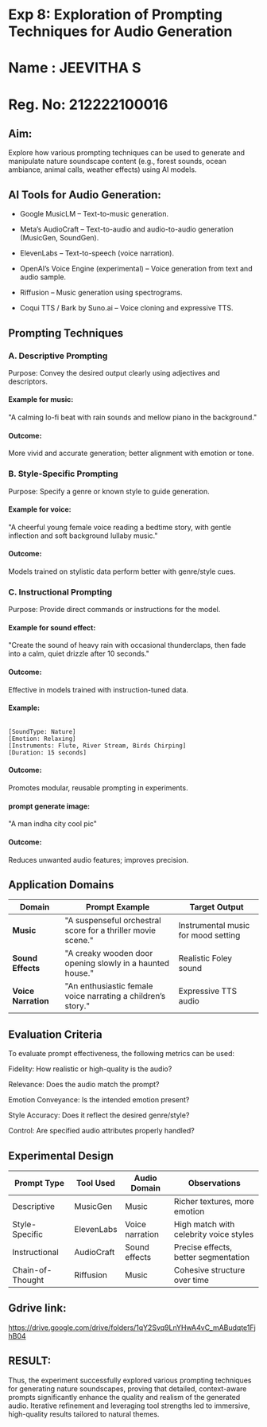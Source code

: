 # Exp 8: Exploration of Prompting Techniques for Audio Generation

# Name : JEEVITHA S
# Reg. No: 212222100016

## Aim:
Explore how various prompting techniques can be used to generate and manipulate nature soundscape content (e.g., forest sounds, ocean ambiance, animal calls, weather effects) using AI models.

## AI Tools for Audio Generation:

- Google MusicLM – Text-to-music generation.

- Meta’s AudioCraft – Text-to-audio and audio-to-audio generation (MusicGen, SoundGen).

- ElevenLabs – Text-to-speech (voice narration).

- OpenAI’s Voice Engine (experimental) – Voice generation from text and audio sample.

- Riffusion – Music generation using spectrograms.

- Coqui TTS / Bark by Suno.ai – Voice cloning and expressive TTS.


## Prompting Techniques

### A. Descriptive Prompting
Purpose: Convey the desired output clearly using adjectives and descriptors.

#### Example for music:
"A calming lo-fi beat with rain sounds and mellow piano in the background."

#### Outcome: 
More vivid and accurate generation; better alignment with emotion or tone.

### B. Style-Specific Prompting
Purpose: Specify a genre or known style to guide generation.

#### Example for voice:
"A cheerful young female voice reading a bedtime story, with gentle inflection and soft background lullaby music."

#### Outcome: 
Models trained on stylistic data perform better with genre/style cues.

### C. Instructional Prompting
Purpose: Provide direct commands or instructions for the model.

#### Example for sound effect:
"Create the sound of heavy rain with occasional thunderclaps, then fade into a calm, quiet drizzle after 10 seconds."
#### Outcome: 
Effective in models trained with instruction-tuned data.

#### Example:
```

[SoundType: Nature]
[Emotion: Relaxing]
[Instruments: Flute, River Stream, Birds Chirping]
[Duration: 15 seconds]
```
#### Outcome:
Promotes modular, reusable prompting in experiments.

#### prompt generate image: 
"A man indha city cool pic"

#### Outcome:
Reduces unwanted audio features; improves precision.

## Application Domains

| Domain              | Prompt Example                                               | Target Output                       |
| ------------------- | ------------------------------------------------------------ | ----------------------------------- |
| **Music**           | "A suspenseful orchestral score for a thriller movie scene." | Instrumental music for mood setting |
| **Sound Effects**   | "A creaky wooden door opening slowly in a haunted house."    | Realistic Foley sound               |
| **Voice Narration** | "An enthusiastic female voice narrating a children’s story." | Expressive TTS audio                |

## Evaluation Criteria

To evaluate prompt effectiveness, the following metrics can be used:

Fidelity: How realistic or high-quality is the audio?

Relevance: Does the audio match the prompt?

Emotion Conveyance: Is the intended emotion present?

Style Accuracy: Does it reflect the desired genre/style?

Control: Are specified audio attributes properly handled?

## Experimental Design


| Prompt Type      | Tool Used  | Audio Domain    | Observations                           |
| ---------------- | ---------- | --------------- | -------------------------------------- |
| Descriptive      | MusicGen   | Music           | Richer textures, more emotion          |
| Style-Specific   | ElevenLabs | Voice narration | High match with celebrity voice styles |
| Instructional    | AudioCraft | Sound effects   | Precise effects, better segmentation   |
| Chain-of-Thought | Riffusion  | Music           | Cohesive structure over time           |

## Gdrive link:

https://drive.google.com/drive/folders/1qY2Svq9LnYHwA4vC_mABudqte1FjhB04

## RESULT:
Thus, the experiment successfully explored various prompting techniques for generating nature soundscapes, proving that detailed, context-aware prompts significantly enhance the quality and realism of the generated audio. Iterative refinement and leveraging tool strengths led to immersive, high-quality results tailored to natural themes.

